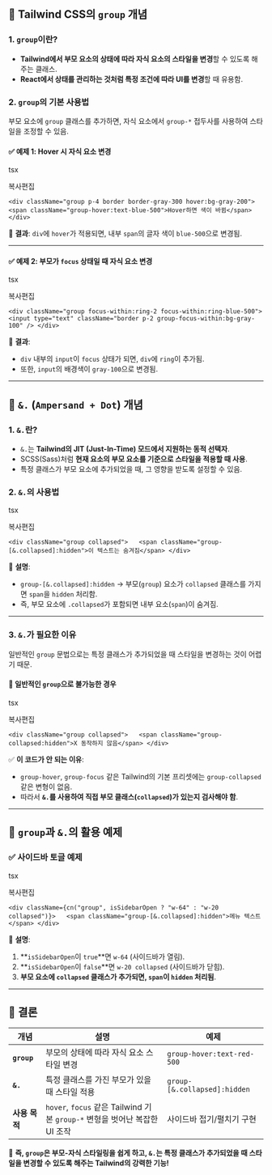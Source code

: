 ## **🔹 Tailwind CSS의 `group` 개념**

### **1. `group`이란?**

- **Tailwind에서 부모 요소의 상태에 따라 자식 요소의 스타일을 변경**할 수 있도록 해주는 클래스.
- **React에서 상태를 관리하는 것처럼 특정 조건에 따라 UI를 변경**할 때 유용함.

### **2. `group`의 기본 사용법**

부모 요소에 `group` 클래스를 추가하면, 자식 요소에서 `group-*` 접두사를 사용하여 스타일을 조정할 수 있음.

#### **✅ 예제 1: Hover 시 자식 요소 변경**

tsx

복사편집

`<div className="group p-4 border border-gray-300 hover:bg-gray-200">   <span className="group-hover:text-blue-500">Hover하면 색이 바뀜</span> </div>`

🔹 **결과**: `div`에 `hover`가 적용되면, 내부 `span`의 글자 색이 `blue-500`으로 변경됨.

---

#### **✅ 예제 2: 부모가 `focus` 상태일 때 자식 요소 변경**

tsx

복사편집

`<div className="group focus-within:ring-2 focus-within:ring-blue-500">   <input type="text" className="border p-2 group-focus-within:bg-gray-100" /> </div>`

🔹 **결과**:

- `div` 내부의 `input`이 `focus` 상태가 되면, `div`에 `ring`이 추가됨.
- 또한, `input`의 배경색이 `gray-100`으로 변경됨.

---

## **🔹 `&.` (`Ampersand + Dot`) 개념**

### **1. `&.`란?**

- `&.`는 **Tailwind의 JIT (Just-In-Time) 모드에서 지원하는 동적 선택자**.
- SCSS(Sass)처럼 **현재 요소의 부모 요소를 기준으로 스타일을 적용할 때 사용**.
- 특정 클래스가 부모 요소에 추가되었을 때, 그 영향을 받도록 설정할 수 있음.

### **2. `&.`의 사용법**

tsx

복사편집

`<div className="group collapsed">   <span className="group-[&.collapsed]:hidden">이 텍스트는 숨겨짐</span> </div>`

🔹 **설명**:

- `group-[&.collapsed]:hidden` → 부모(`group`) 요소가 `collapsed` 클래스를 가지면 `span`을 `hidden` 처리함.
- 즉, 부모 요소에 `.collapsed`가 포함되면 내부 요소(`span`)이 숨겨짐.

---

### **3. `&.`가 필요한 이유**

일반적인 `group` 문법으로는 특정 클래스가 추가되었을 때 스타일을 변경하는 것이 어렵기 때문.

#### **🚫 일반적인 `group`으로 불가능한 경우**

tsx

복사편집

`<div className="group collapsed">   <span className="group-collapsed:hidden">X 동작하지 않음</span> </div>`

✅ **이 코드가 안 되는 이유**:

- `group-hover`, `group-focus` 같은 Tailwind의 기본 프리셋에는 `group-collapsed` 같은 변형이 없음.
- 따라서 **`&.`를 사용하여 직접 부모 클래스(`collapsed`)가 있는지 검사해야 함**.

---

## **🔹 `group`과 `&.`의 활용 예제**

### ✅ **사이드바 토글 예제**

tsx

복사편집

`<div className={cn("group", isSidebarOpen ? "w-64" : "w-20 collapsed")}>   <span className="group-[&.collapsed]:hidden">메뉴 텍스트</span> </div>`

🔹 **설명**:

1. **`isSidebarOpen`이 `true`**면 `w-64` (사이드바가 열림).
2. **`isSidebarOpen`이 `false`**면 `w-20 collapsed` (사이드바가 닫힘).
3. **부모 요소에 `collapsed` 클래스가 추가되면, `span`이 `hidden` 처리됨**.

---

## **🔹 결론**

|개념|설명|예제|
|---|---|---|
|**`group`**|부모의 상태에 따라 자식 요소 스타일 변경|`group-hover:text-red-500`|
|**`&.`**|특정 클래스를 가진 부모가 있을 때 스타일 적용|`group-[&.collapsed]:hidden`|
|**사용 목적**|`hover`, `focus` 같은 Tailwind 기본 `group-*` 변형을 벗어난 복잡한 UI 조작|사이드바 접기/펼치기 구현|

🚀 **즉, `group`은 부모-자식 스타일링을 쉽게 하고, `&.`는 특정 클래스가 추가되었을 때 스타일을 변경할 수 있도록 해주는 Tailwind의 강력한 기능!**
